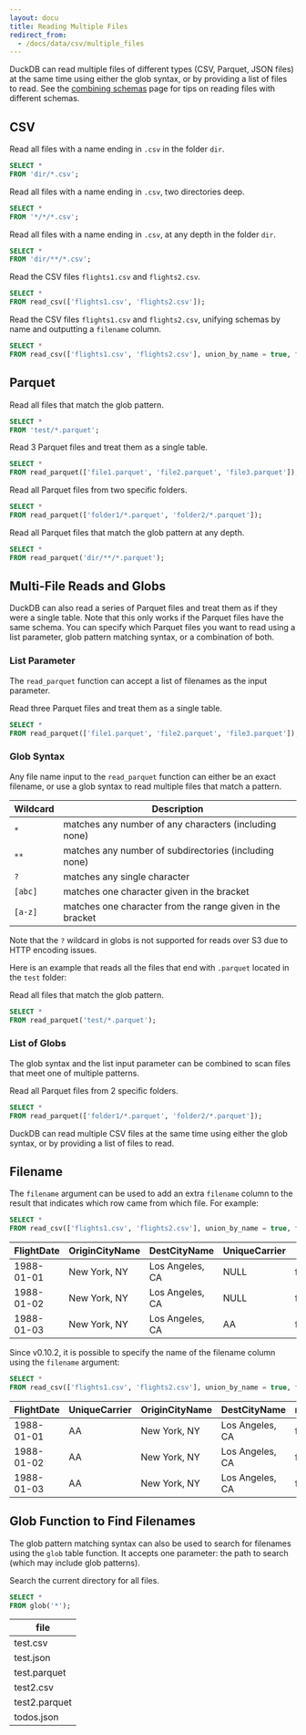 ```yaml
---
layout: docu
title: Reading Multiple Files
redirect_from:
  - /docs/data/csv/multiple_files
---
```


DuckDB can read multiple files of different types (CSV, Parquet, JSON files) at the same time using either the glob syntax, or by providing a list of files to read.
See the [combining schemas](combining_schemas) page for tips on reading files with different schemas.

## CSV

Read all files with a name ending in `.csv` in the folder `dir`.

```sql
SELECT *
FROM 'dir/*.csv';
```

Read all files with a name ending in `.csv`, two directories deep.

```sql
SELECT *
FROM '*/*/*.csv';
```

Read all files with a name ending in `.csv`, at any depth in the folder `dir`.

```sql
SELECT *
FROM 'dir/**/*.csv';
```

Read the CSV files `flights1.csv` and `flights2.csv`.

```sql
SELECT *
FROM read_csv(['flights1.csv', 'flights2.csv']);
```

Read the CSV files `flights1.csv` and `flights2.csv`, unifying schemas by name and outputting a `filename` column.

```sql
SELECT *
FROM read_csv(['flights1.csv', 'flights2.csv'], union_by_name = true, filename = true);
```

## Parquet

Read all files that match the glob pattern.

```sql
SELECT *
FROM 'test/*.parquet';
```

Read 3 Parquet files and treat them as a single table.

```sql
SELECT *
FROM read_parquet(['file1.parquet', 'file2.parquet', 'file3.parquet']);
```

Read all Parquet files from two specific folders.

```sql
SELECT *
FROM read_parquet(['folder1/*.parquet', 'folder2/*.parquet']);
```

Read all Parquet files that match the glob pattern at any depth.

```sql
SELECT *
FROM read_parquet('dir/**/*.parquet');
```

## Multi-File Reads and Globs

DuckDB can also read a series of Parquet files and treat them as if they were a single table. Note that this only works if the Parquet files have the same schema. You can specify which Parquet files you want to read using a list parameter, glob pattern matching syntax, or a combination of both.

### List Parameter

The `read_parquet` function can accept a list of filenames as the input parameter.

Read three Parquet files and treat them as a single table.

```sql
SELECT *
FROM read_parquet(['file1.parquet', 'file2.parquet', 'file3.parquet']);
```

### Glob Syntax

Any file name input to the `read_parquet` function can either be an exact filename, or use a glob syntax to read multiple files that match a pattern.

<div class="narrow_table"></div>

|  Wildcard  |                        Description                        |
|------------|-----------------------------------------------------------|
| `*`        | matches any number of any characters (including none)     |
| `**`       | matches any number of subdirectories (including none)     |
| `?`        | matches any single character                              |
| `[abc]`    | matches one character given in the bracket                |
| `[a-z]`    | matches one character from the range given in the bracket |

Note that the `?` wildcard in globs is not supported for reads over S3 due to HTTP encoding issues.

Here is an example that reads all the files that end with `.parquet` located in the `test` folder:

Read all files that match the glob pattern.

```sql
SELECT *
FROM read_parquet('test/*.parquet');
```

### List of Globs

The glob syntax and the list input parameter can be combined to scan files that meet one of multiple patterns.

Read all Parquet files from 2 specific folders.

```sql
SELECT *
FROM read_parquet(['folder1/*.parquet', 'folder2/*.parquet']);
```

DuckDB can read multiple CSV files at the same time using either the glob syntax, or by providing a list of files to read.

## Filename

The `filename` argument can be used to add an extra `filename` column to the result that indicates which row came from which file. For example:

```sql
SELECT *
FROM read_csv(['flights1.csv', 'flights2.csv'], union_by_name = true, filename = true);
```

<div class="narrow_table"></div>

| FlightDate | OriginCityName |  DestCityName   | UniqueCarrier |   filename   |
|------------|----------------|-----------------|---------------|--------------|
| 1988-01-01 | New York, NY   | Los Angeles, CA | NULL          | flights1.csv |
| 1988-01-02 | New York, NY   | Los Angeles, CA | NULL          | flights1.csv |
| 1988-01-03 | New York, NY   | Los Angeles, CA | AA            | flights2.csv |

Since v0.10.2, it is possible to specify the name of the filename column using the `filename` argument:

```sql
SELECT *
FROM read_csv(['flights1.csv', 'flights2.csv'], union_by_name = true, filename = "my_filename_column");
```

| FlightDate | UniqueCarrier | OriginCityName |  DestCityName   | my_filename_column |
|------------|---------------|----------------|-----------------|--------------------|
| 1988-01-01 | AA            | New York, NY   | Los Angeles, CA | flights1.csv       |
| 1988-01-02 | AA            | New York, NY   | Los Angeles, CA | flights1.csv       |
| 1988-01-03 | AA            | New York, NY   | Los Angeles, CA | flights2.csv       |

## Glob Function to Find Filenames

The glob pattern matching syntax can also be used to search for filenames using the `glob` table function.
It accepts one parameter: the path to search (which may include glob patterns).

Search the current directory for all files.

```sql
SELECT *
FROM glob('*');
```

<div class="narrow_table"></div>

|     file      |
|---------------|
| test.csv      |
| test.json     |
| test.parquet  |
| test2.csv     |
| test2.parquet |
| todos.json    |

